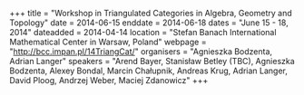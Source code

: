 +++
title = "Workshop in Triangulated Categories in Algebra, Geometry and Topology"
date = 2014-06-15
enddate = 2014-06-18
dates = "June 15 - 18, 2014"
dateadded = 2014-04-14
location = "Stefan Banach International Mathematical Center in Warsaw, Poland"
webpage = "http://bcc.impan.pl/14TriangCat/"
organisers = "Agnieszka Bodzenta, Adrian Langer"
speakers = "Arend Bayer, Stanisław Betley (TBC), Agnieszka Bodzenta, Alexey Bondal, Marcin Chałupnik, Andreas Krug, Adrian Langer, David Ploog, Andrzej Weber, Maciej Zdanowicz"
+++
